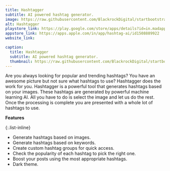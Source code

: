 ```yaml
---
title: Hashtagger
subtitle: AI powered hashtag generator.
image: https://raw.githubusercontent.com/BlackrockDigital/startbootstrap-agency/master/src/assets/img/portfolio/01-full.jpg
alt: Hashtagger
playstore_link: https://play.google.com/store/apps/details?id=in.madapps.hashtagger
appstore_link: https://apps.apple.com/in/app/hashtag-ai/id1508889922
website_link: 

caption:
  title: Hashtagger
  subtitle: AI powered hashtag generator.
  thumbnail: https://raw.githubusercontent.com/BlackrockDigital/startbootstrap-agency/master/src/assets/img/portfolio/01-thumbnail.jpg
---
```

Are you always looking for popular and trending hashtags? You have an awesome picture but not
sure what hashtags to use?
Hashtagger does the work for you. Hashtagger is a powerful tool that generates hashtags based
on your images. These hashtags are generated by powerful machine learning AI. All you have to
do is select the image and let us do the rest. Once the processing is complete you are presented
with a whole lot of hashtags to use.

**Features**

{:.list-inline}
- Generate hashtags based on images.
- Generate hashtags based on keywords.
- Create custom hashtag groups for quick access.
- Check the popularity of each hashtag to pick the right one.
- Boost your posts using the most appropriate hashtags.
- Dark theme.